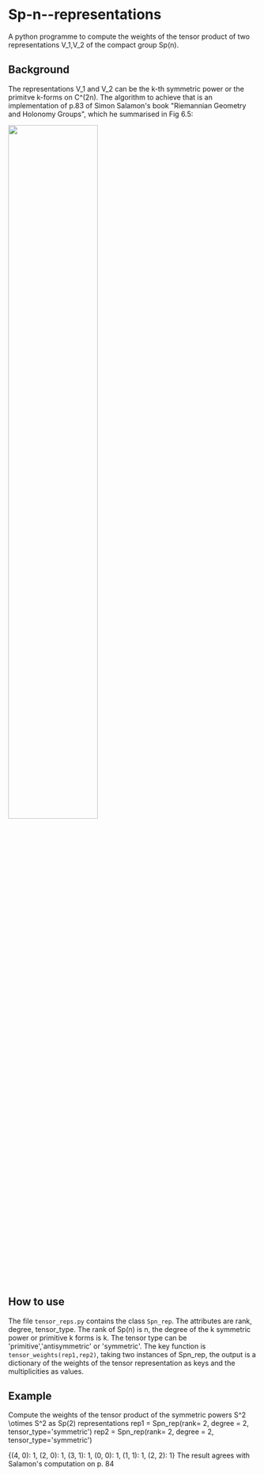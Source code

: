 # Sp-n--representations
A python programme to compute the weights of the tensor product of two representations V_1,V_2 of the compact group Sp(n).

## Background
The representations V_1 and V_2 can be the k-th symmetric power or the primitve k-forms on C^(2n). The algorithm to achieve that is an implementation of p.83 of Simon Salamon's book "Riemannian Geometry and Holonomy Groups", which he summarised in Fig 6.5:

<img src="https://user-images.githubusercontent.com/53785628/225397576-f8951962-4a1c-4486-9178-4aca73b48c18.png"  width="60%" height="60%">

## How to use
The file `tensor_reps.py` contains the class `Spn_rep`. The attributes are rank, degree, tensor_type. The rank of Sp(n) is n, the degree of the k symmetric power or primitive k forms is k. The tensor type can be 'primitive','antisymmetric' or 'symmetric'. The key function is `tensor_weights(rep1,rep2)`, taking two instances of Spn_rep, the output is a dictionary of the weights of the tensor representation as keys and the multiplicities as values.

## Example 
Compute the weights of the tensor product of the symmetric powers S^2 \otimes S^2 as Sp(2) representations
rep1 = Spn_rep(rank= 2, degree = 2, tensor_type='symmetric')
rep2 = Spn_rep(rank= 2, degree = 2, tensor_type='symmetric')

{(4, 0): 1, (2, 0): 1, (3, 1): 1, (0, 0): 1, (1, 1): 1, (2, 2): 1}
The result agrees with Salamon's computation on p. 84
